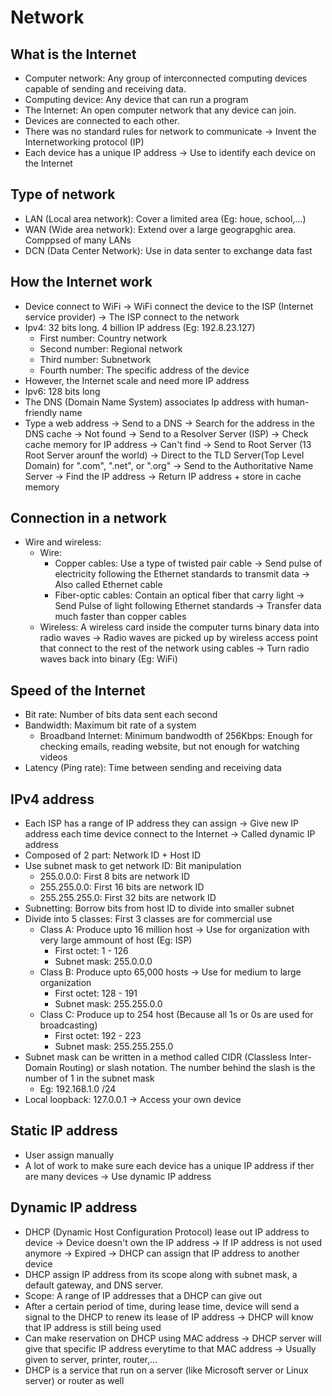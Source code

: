 # Network

## What is the Internet
- Computer network: Any group of interconnected computing devices capable of sending and receiving data. 
- Computing device: Any device that can run a program
- The Internet: An open computer network that any device can join.
- Devices are connected to each other. 
- There was no standard rules for network to communicate -> Invent the Internetworking protocol (IP)
- Each device has a unique IP address -> Use to identify each device on the Internet
  
## Type of network
- LAN (Local area network): Cover a limited area (Eg: houe, school,...)
- WAN (Wide area network): Extend over a large geograpghic area. Comppsed of many LANs
- DCN (Data Center Network): Use in data senter to exchange data fast

## How the Internet work
- Device connect to WiFi -> WiFi connect the device to the ISP (Internet service provider) -> The ISP connect to the network
- Ipv4: 32 bits long. 4 billion IP address (Eg: 192.8.23.127)
  - First number: Country network
  - Second number: Regional network
  - Third number: Subnetwork
  - Fourth number: The specific address of the device
- However, the Internet scale and need more IP address
- Ipv6: 128 bits long
- The DNS (Domain Name System) associates Ip address with human-friendly name
- Type a web address -> Send to a DNS -> Search for the address in the DNS cache -> Not found -> Send to a Resolver Server (ISP) -> Check cache memory for IP address -> Can't find -> Send to Root Server (13 Root Server arounf the world) -> Direct to the TLD Server(Top Level Domain) for ".com", ".net", or ".org" -> Send to the Authoritative Name Server -> Find the IP address -> Return IP address + store in cache memory

## Connection in a network
- Wire and wireless: 
  - Wire: 
    - Copper cables: Use a type of twisted pair cable -> Send pulse of electricity following the Ethernet standards to transmit data -> Also called Ethernet cable
    - Fiber-optic cables: Contain an optical fiber that carry light -> Send Pulse of light following Ethernet standards -> Transfer data much faster than copper cables
  - Wireless: A wireless card inside the computer turns binary data into radio waves -> Radio waves are picked up by wireless access point that connect to the rest of the network using cables -> Turn radio waves back into binary (Eg: WiFi)
  
## Speed of the Internet
- Bit rate: Number of bits data sent each second
- Bandwidth: Maximum bit rate of a system
  - Broadband Internet: Minimum bandwodth of 256Kbps: Enough for checking emails, reading website, but not enough for watching videos
- Latency (Ping rate): Time between sending and receiving data
  
## IPv4 address
- Each ISP has a range of IP address they can assign -> Give new IP address each time device connect to the Internet -> Called dynamic IP address
- Composed of 2 part: Network ID + Host ID
- Use subnet mask to get network ID: Bit manipulation
  - 255.0.0.0: First 8 bits are network ID
  - 255.255.0.0: First 16 bits are network ID
  - 255.255.255.0: First 32 bits are network ID
- Subnetting: Borrow bits from host ID to divide into smaller subnet
- Divide into 5 classes: First 3 classes are for commercial use
  - Class A: Produce upto 16 million host -> Use for organization with very large ammount of host (Eg: ISP)
    - First octet: 1 - 126
    - Subnet mask: 255.0.0.0
  - Class B: Produce upto 65,000 hosts -> Use for medium to large organization
    - First octet: 128 - 191
    - Subnet mask: 255.255.0.0
  - Class C: Produce up to 254 host (Because all 1s or 0s are used for broadcasting)
    - First octet: 192 - 223
    - Subnet mask: 255.255.255.0
- Subnet mask can be written in a method called CIDR (Classless Inter-Domain Routing) or slash notation. The number behind the slash is the number of 1 in the subnet mask
  - Eg: 192.168.1.0 /24
- Local loopback: 127.0.0.1 -> Access your own device
  
## Static IP address
- User assign manually
- A lot of work to make sure each device has a unique IP address if ther are many devices -> Use dynamic IP address
  
## Dynamic IP address
- DHCP (Dynamic Host Configuration Protocol) lease out IP address to device -> Device doesn't own the IP address -> If IP address is not used anymore -> Expired -> DHCP can assign that IP address to another device
- DHCP assign IP address from its scope along with subnet mask, a default gateway, and DNS server.
- Scope: A range of IP addresses that a DHCP can give out
- After a certain period of time, during lease time, device will send a signal to the DHCP to renew its lease of IP address -> DHCP will know that IP address is still being used 
- Can make reservation on DHCP using MAC address -> DHCP server will give that specific IP address everytime to that MAC address -> Usually given to server, printer, router,...
- DHCP is a service that run on a server (like Microsoft server or Linux server) or router as well

